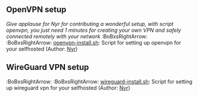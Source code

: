 ## OpenVPN setup
*Give applause for Nyr for contributing a wonderful setup, with script openvpn, you just need 1 minutes for creating your own VPN and safely connected remotely with your network*
:BoBxsRightArrow: :BoBxsRightArrow: [openvpn-install.sh](https://github.com/Nyr/openvpn-install/blob/master/openvpn-install.sh): Script for setting up openvpn for your selfhosted (Author: [Nyr](https://github.com/Nyr))

##  WireGuard VPN setup
:BoBxsRightArrow: :BoBxsRightArrow: [wireguard-install.sh](https://github.com/Nyr/wireguard-install/blob/master/wireguard-install.sh): Script for setting up wireguard vpn for your selfhosted (Author: [Nyr](https://github.com/Nyr))



